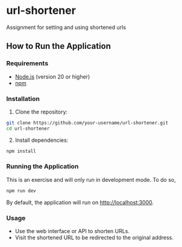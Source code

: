 # url-shortener
Assignment for setting and using shortened urls
## How to Run the Application

### Requirements

- [Node.js](https://nodejs.org/) (version 20 or higher)
- [npm](https://www.npmjs.com/)

### Installation

1. Clone the repository:
  ```bash
  git clone https://github.com/your-username/url-shortener.git
  cd url-shortener
  ```

2. Install dependencies:
  ```bash
  npm install
  ```

### Running the Application

This is an exercise and will only run in development mode. To do so, 

```bash
npm run dev
```

By default, the application will run on [http://localhost:3000](http://localhost:3000).

### Usage

- Use the web interface or API to shorten URLs.
- Visit the shortened URL to be redirected to the original address.
